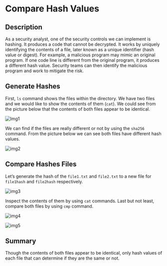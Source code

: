 # Compare Hash Values

## Description
As a security analyst, one of the security controls we can implement is hashing. It produces a code that cannot be decrypted. It works by uniquely identifying the contents of a file, later
known as a unique identifier (hash value or digest). For example, a malicious program may mimic an original program. If one code line is different from the original program, it produces a different hash value. Security teams can then identify the malicious program and work to mitigate the risk.

## Generate Hashes
First, `ls` command shows the files within the directory. We have two files and we would like to show the contents of them (`cat`). We could see from the picture below that the contents of both files appear to be identical.

![Img1](https://github.com/user-attachments/assets/4352e296-5570-4f65-852c-1a588b2f3f0e)

We can find if the files are really different or not by using the `sha256` command. From the picture below we can see both files have different hash values.

![img2](https://github.com/user-attachments/assets/b5fecff9-55b6-4ff3-995b-b500c887dec2)

## Compare Hashes Files
Let’s generate the hash of the `file1.txt` and `file2.txt` to a new file for `file1hash` and `file2hash` respectively.  

![img3](https://github.com/user-attachments/assets/24bfcb73-842e-4c7c-a188-4d341a9a4bfb)

Inspect the contents of them by using `cat` commands. Last but not least, compare both files by using `cmp` command.

![img4](https://github.com/user-attachments/assets/5e0927cc-8413-4613-b88d-4a4d04bcddae)

![img5](https://github.com/user-attachments/assets/9f963d35-58d7-4d4a-a58c-9dd6cee48ebb)

## Summary
Though the contents of both files appear to be identical, only hash values of each file that can determine if they are the same or not.